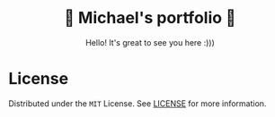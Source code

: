 <!-- PROJECT LOGO -->
<br />
<p align="center">
  <h1 align="center">🚀 Michael's portfolio 🚀</h1>

  <p align="center">
    Hello! It's great to see you here :)))
  </p>
</p>

<!-- LICENSE -->
# License

Distributed under the `MIT` License. See [LICENSE](https://github.com/michaelxiao7/portfolio/blob/main/LICENSE) for more information.
